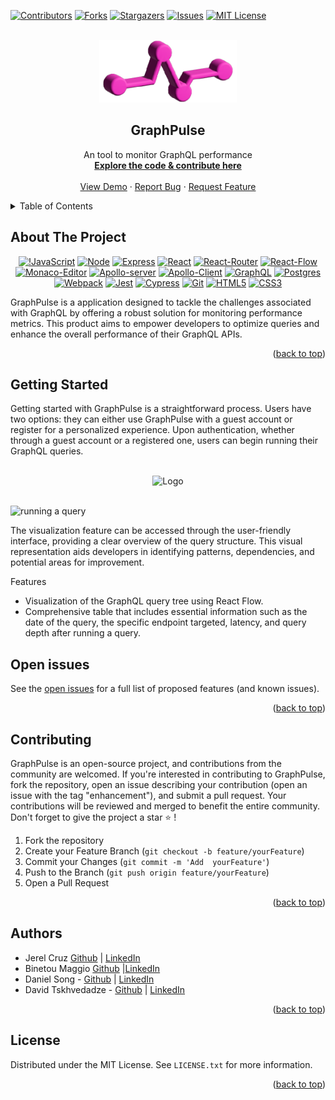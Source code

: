 
<!-- <a name="readme-top"></a> -->
<div id="readme-top"></div>

<!-- PROJECT SHIELDS -->
<!--
*** I'm using markdown "reference style" links for readability.
*** Reference links are enclosed in brackets [ ] instead of parentheses ( ).
*** See the bottom of this document for the declaration of the reference variables
*** for contributors-url, forks-url, etc. This is an optional, concise syntax you may use.
*** https://www.markdownguide.org/basic-syntax/#reference-style-links
-->

[![Contributors][contributors-shield]][contributors-url]
[![Forks][forks-shield]][forks-url]
[![Stargazers][stars-shield]][stars-url] 
[![Issues][issues-shield]][issues-url]
[![MIT License][license-shield]][license-url]



<!-- PROJECT LOGO -->
<br />
<div align="center">
  <a href="https://github.com/oslabs-beta/GraphPulse">
    <img src="src/client/assets/gp_logo.png" alt="graphpulse_logo" width="fit" height="100">
  </a>

  <h2 align="center">GraphPulse</h2>

  <p align="center">
    An tool to monitor GraphQL performance
    <br />
    <a href="https://github.com/oslabs-beta/GraphPulse"><strong>Explore the code & contribute here </strong></a>
    <br />
    <br />
    <a href="https://github.com/oslabs-beta/GraphPulse/#about-the-project">View Demo</a>
    ·
    <a href="https://github.com/oslabs-beta/GraphPulse/issues">Report Bug</a>
    ·
    <a href="https://github.com/oslabs-beta/GraphPulse">Request Feature</a>
  </p>
</div>


<!-- TABLE OF CONTENTS -->

<details>
  <summary>Table of Contents</summary>
  <ol>
    <li><a href="#about-the-project">About The Project</a></li>
    <li><a href="#getting-started">Getting Started</a></li>
    <li><a href="#open-issues">Open issues</a></li>
    <li><a href="#contributing">Contributing</a></li>
    <li><a href="#authors">Authors</a></li>
    <li><a href="#license">License</a></li>
  </ol>
</details>


<!-- ABOUT THE PROJECT -->
## About The Project

<div align="center" width="100%">
            
[![!JavaScript][JavaScript]][JavaScript-url]
[![Node][Node.js]][Node-url]
[![Express][Express]][Express-url]
[![React][React.js]][React-url]
[![React-Router][React-Router]][ReactRouter-url]
[![React-Flow][React-Flow]][ReactFlow-url]
[![Monaco-Editor][Monaco-editor]][Monaco-editor-url]
[![Apollo-server][Apollo-server]][Apollo-server-url]
[![Apollo-Client][Apollo-Client]][Apollo-Client-url]
[![GraphQL][GraphQL]][GraphQl-url]
[![Postgres][Postgres]][Postgres-url]
[![Webpack][Webpack]][Webpack-url]
[![Jest][Jest]][Jest-url]
[![Cypress][Cypress]][Cypress-url]
[![Git][Git]][Git-url]
[![HTML5][HTML5]][HTML5-url]
[![CSS3][CSS3]][CSS3-url]

</div>




GraphPulse is a application designed to tackle the challenges associated with GraphQL by offering a robust solution for monitoring performance metrics. This product aims to empower developers to optimize queries and enhance the overall performance of their GraphQL APIs.



<p align="right">(<a href="#readme-top">back to top</a>)</p>



<!-- GETTING STARTED -->
## Getting Started


Getting started with GraphPulse is a straightforward process. Users have two options: they can either use GraphPulse with a guest account or register for a personalized experience. Upon authentication, whether through a guest account or a registered one, users can begin running their GraphQL queries. 


<br />
  <div align="center">
    <img alt="Logo" src="src/client/assets/GraphPulseGIF_1-min.gif" width="1000" height="auto">
  </div>
<br />

![running a query](https://github.com/oslabs-beta/GraphPulse/blob/dev/splash-page/assets/GraphPulseGIF_1-min.gif)


The visualization feature can be accessed through the user-friendly interface, providing a clear overview of the query structure. This visual representation aids developers in identifying patterns, dependencies, and potential areas for improvement.

Features

- Visualization of the GraphQL query tree using React Flow. 
- Comprehensive table that includes essential information such as the date of the query, the specific endpoint targeted, latency, and query depth after running a query. 


<!-- OPEN ISSUES -->
## Open issues

See the [open issues](https://github.com/oslabs-beta/GraphPulse/issues) for a full list of proposed features (and known issues).

<p align="right">(<a href="#readme-top">back to top</a>)</p>


<!-- CONTRIBUTING -->
## Contributing

GraphPulse is an open-source project, and contributions from the community are welcomed. If you're interested in contributing to GraphPulse, fork the repository, open an issue describing your contribution (open an issue with the tag "enhancement"), and submit a pull request. Your contributions will be reviewed and merged to benefit the entire community. Don't forget to give the project a star ⭐️ ! 

1. Fork the repository
2. Create your Feature Branch (`git checkout -b feature/yourFeature`)
3. Commit your Changes (`git commit -m 'Add  yourFeature'`)
4. Push to the Branch (`git push origin feature/yourFeature`)
5. Open a Pull Request

<p align="right">(<a href="#readme-top">back to top</a>)</p>


<!-- AUTHORS -->
## Authors

  - Jerel Cruz [Github](https://github.com/jaycruz2905) | [LinkedIn](https://www.linkedin.com/in/jerel-cruz/)
 - Binetou Maggio [Github](https://github.com/bimaggio) |[LinkedIn](https://www.linkedin.com/in/binetou-maggio)
 - Daniel Song - [Github](https://github.com/djsong15) | [LinkedIn](https://www.linkedin.com/in/danieljsong/)
-  David Tskhvedadze - [Github](https://github.com/davidtskhvedadze) | [LinkedIn](Link)

<p align="right">(<a href="#readme-top">back to top</a>)</p>

<!-- LICENSE -->
## License

Distributed under the MIT License. See `LICENSE.txt` for more information.

<p align="right">(<a href="#readme-top">back to top</a>)</p>


<!-- MARKDOWN LINKS & IMAGES -->
<!-- https://www.markdownguide.org/basic-syntax/#reference-style-links -->
[contributors-shield]: https://img.shields.io/github/contributors/oslabs-beta/GraphPulse.svg?style=for-the-badge
[contributors-url]: https://github.com/oslabs-beta/GraphPulse/graphs/contributors
[forks-shield]: https://img.shields.io/github/forks/oslabs-beta/GraphPulse.svg?style=for-the-badge
[forks-url]: https://github.com/oslabs-beta/GraphPulse/network/members
[stars-shield]: https://img.shields.io/github/stars/oslabs-beta/GraphPulse.svg?style=for-the-badge
[stars-url]: https://github.com/oslabs-beta/GraphPulse/stargazers
[issues-shield]: https://img.shields.io/github/issues/oslabs-beta/GraphPulse.svg?style=for-the-badge
[issues-url]: https://github.com/open-source-labs/GraphPulse/issues
[license-shield]: https://img.shields.io/github/license/oslabs-beta/GraphPulse.svg?style=for-the-badge
[license-url]: https://github.com/oslabs-beta/GraphPulse/blob/master/LICENSE.txt
[React.js]: https://img.shields.io/badge/React-20232A?style=for-the-badge&logo=react&logoColor=61DAFB
[React-url]: https://reactjs.org/
[Bootstrap.com]: https://img.shields.io/badge/Bootstrap-563D7C?style=for-the-badge&logo=bootstrap&logoColor=white
[Bootstrap-url]: https://getbootstrap.com
[JQuery.com]: https://img.shields.io/badge/jQuery-0769AD?style=for-the-badge&logo=jquery&logoColor=white
[JQuery-url]: https://jquery.com 
[JavaScript]: https://img.shields.io/badge/javascript-%23323330.svg?style=for-the-badge&logo=javascript&logoColor=%23F7DF1E
[JavaScript-url]: https://www.javascript.com/
[Node.js]: https://img.shields.io/badge/node.js-6DA55F?style=for-the-badge&logo=node.js&logoColor=white
[Node-url]: https://nodejs.org/en/
[Express]: https://img.shields.io/badge/express.js-%23404d59.svg?style=for-the-badge&logo=express&logoColor=%2361DAFB
[Express-url]: https://expressjs.com/
[Postgres]: https://img.shields.io/badge/postgres-%23316192.svg?style=for-the-badge&logo=postgresql&logoColor=white
[Postgres-url]: https://img.shields.io/badge/postgres-%23316192.svg?style=for-the-badge&logo=postgresql&logoColor=white](https://www.postgresql.org/)
[Git]: https://img.shields.io/badge/git-%23F05033.svg?style=for-the-badge&logo=git&logoColor=white
[Git-url]: https://git-scm.com/
[Jest]: https://img.shields.io/badge/-Jest-%23C21325?style=for-the-badge&logo=jest&logoColor=white
[Jest-url]: https://jestjs.io/
[Cypress]: https://img.shields.io/badge/-Cypress-%2317202C?style=for-the-badge&logo=cypress&logoColor=white
[Cypress-url]: https://www.cypress.io/
[CSS3]: https://img.shields.io/badge/css3-%231572B6.svg?style=for-the-badge&logo=css3&logoColor=white
[CSS3-url]: https://www.w3schools.com/css/
[HTML5]: https://img.shields.io/badge/html5-%23E34F26.svg?style=for-the-badge&logo=html5&logoColor=white
[HTML5-url]: https://www.w3schools.com/html/
[D3]: https://img.shields.io/badge/d3-red?style=for-the-badge&logo=d3.js
[D3-url]: https://d3js.org
[React-Flow]: https://img.shields.io/badge/React_Flow-42a5f5?style=for-the-badge&logo=react&logoColor=white
[ReactFlow-url]: https://reactflow.dev/
[React-Router]: https://img.shields.io/badge/React_Router-CA4245?style=for-the-badge&logo=react-router&logoColor=white
[ReactRouter-url]: https://reactrouter.com/
[Monaco-Editor]: https://img.shields.io/badge/Monaco_Editor-007ACC?style=for-the-badge&logo=visual-studio-code&logoColor=white
[Monaco-Editor-url]: https://microsoft.github.io/monaco-editor/
[GraphQL]: https://img.shields.io/badge/GraphQL-E10098?style=for-the-badge&logo=graphql&logoColor=white
[GraphQL-url]: https://graphql.org/
[Apollo-server]: https://img.shields.io/badge/Apollo_Server-311C87?style=for-the-badge&logo=apollo&logoColor=white
[Apollo-server-url]: https://www.apollographql.com/docs/apollo-server/
[Apollo-Client]: https://img.shields.io/badge/Apollo_Client-311C87?style=for-the-badge&logo=apollo-graphql&logoColor=white
[Apollo-Client-url]: https://www.apollographql.com/docs/react/
[Webpack]: https://img.shields.io/badge/Webpack-8DD6F9?style=for-the-badge&logo=webpack&logoColor=white
[Webpack-url]: https://webpack.js.org/
